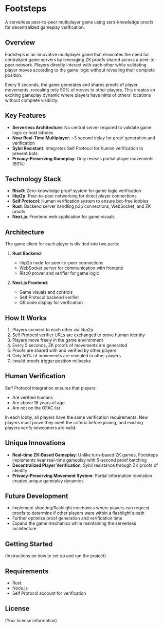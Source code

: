 # Footsteps

A serverless peer-to-peer multiplayer game using zero-knowledge proofs for decentralized gameplay verification.

## Overview

Footsteps is an innovative multiplayer game that eliminates the need for centralized game servers by leveraging ZK proofs shared across a peer-to-peer network. Players directly interact with each other while validating player moves according to the game logic without revealing their complete position.

Every 5 seconds, the game generates and shares proofs of player movements, revealing only 50% of moves to other players. This creates an exciting gameplay dynamic where players have hints of others' locations without complete visibility.

## Key Features

- **Serverless Architecture**: No central server required to validate game logic or host lobbies
- **Near Real-Time Multiplayer**: ~3 second delay for proof generation and verification
- **Sybil Resistant**: Integrates Self Protocol for human verification to prevent bots
- **Privacy-Preserving Gameplay**: Only reveals partial player movements (50%)

## Technology Stack

- **Risc0**: Zero-knowledge proof system for game logic verification
- **libp2p**: Peer-to-peer networking for direct player connections
- **Self Protocol**: Human verification system to ensure bot-free lobbies
- **Rust**: Backend server handling p2p connections, WebSocket, and ZK proofs
- **Next.js**: Frontend web application for game visuals

## Architecture

The game client for each player is divided into two parts:

1. **Rust Backend**:
   - libp2p node for peer-to-peer connections
   - WebSocket server for communication with frontend
   - Risc0 prover and verifier for game logic

2. **Next.js Frontend**:
   - Game visuals and controls
   - Self Protocol backend verifier
   - QR code display for verification

## How It Works

1. Players connect to each other via libp2p
2. Self Protocol verifier URLs are exchanged to prove human identity
3. Players move freely in the game environment
4. Every 5 seconds, ZK proofs of movements are generated
5. Proofs are shared with and verified by other players
6. Only 50% of movements are revealed to other players
7. Invalid proofs trigger position rollbacks

## Human Verification

Self Protocol integration ensures that players:
- Are verified humans
- Are above 18 years of age
- Are not on the OFAC list

In each lobby, all players have the same verification requirements. New players must prove they meet the criteria before joining, and existing players verify newcomers are valid.

## Unique Innovations

- **Real-time ZK-Based Gameplay**: Unlike turn-based ZK games, Footsteps implements near real-time gameplay with 5-second proof batching
- **Decentralized Player Verification**: Sybil resistance through ZK proofs of identity
- **Privacy-Preserving Movement System**: Partial information revelation creates unique gameplay dynamics

## Future Development

- Implement shooting/flashlight mechanics where players can request proofs to determine if other players were within a flashlight's path
- Further optimize proof generation and verification time
- Expand the game mechanics while maintaining the serverless architecture

## Getting Started

(Instructions on how to set up and run the project)

## Requirements

- Rust
- Node.js
- Self Protocol account for verification

## License

(Your license information)

